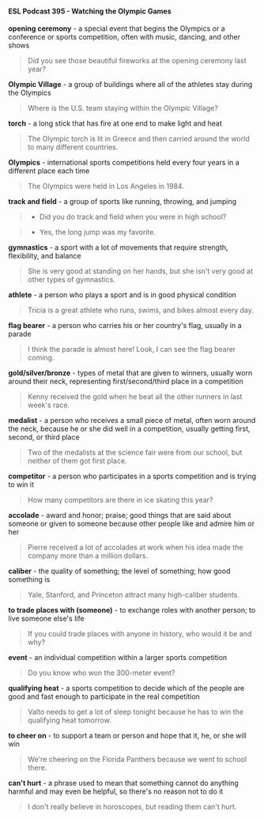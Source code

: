 #### ESL Podcast 395 - Watching the Olympic Games

**opening ceremony** - a special event that begins the Olympics or a conference
or sports competition, often with music, dancing, and other shows

> Did you see those beautiful fireworks at the opening ceremony last year?

**Olympic Village** - a group of buildings where all of the athletes stay during the
Olympics

> Where is the U.S. team staying within the Olympic Village?

**torch** - a long stick that has fire at one end to make light and heat

> The Olympic torch is lit in Greece and then carried around the world to many
different countries.

**Olympics** - international sports competitions held every four years in a different
place each time

> The Olympics were held in Los Angeles in 1984.

**track and field** - a group of sports like running, throwing, and jumping

> - Did you do track and field when you were in high school?

> - Yes, the long jump was my favorite.

**gymnastics** - a sport with a lot of movements that require strength, flexibility,
and balance

> She is very good at standing on her hands, but she isn't very good at other
types of gymnastics.

**athlete** - a person who plays a sport and is in good physical condition

> Tricia is a great athlete who runs, swims, and bikes almost every day.

**flag bearer** - a person who carries his or her country's flag, usually in a parade

> I think the parade is almost here! Look, I can see the flag bearer coming.

**gold/silver/bronze** - types of metal that are given to winners, usually worn
around their neck, representing first/second/third place in a competition

> Kenny received the gold when he beat all the other runners in last week's race.

**medalist** - a person who receives a small piece of metal, often worn around the
neck, because he or she did well in a competition, usually getting first, second, or
third place

> Two of the medalists at the science fair were from our school, but neither of
them got first place.

**competitor** - a person who participates in a sports competition and is trying to
win it

> How many competitors are there in ice skating this year?

**accolade** - award and honor; praise; good things that are said about someone
or given to someone because other people like and admire him or her

> Pierre received a lot of accolades at work when his idea made the company
more than a million dollars.

**caliber** - the quality of something; the level of something; how good something is

> Yale, Stanford, and Princeton attract many high-caliber students.

**to trade places with (someone)** - to exchange roles with another person; to live
someone else's life

> If you could trade places with anyone in history, who would it be and why?

**event** - an individual competition within a larger sports competition

> Do you know who won the 300-meter event?

**qualifying heat** - a sports competition to decide which of the people are good
and fast enough to participate in the real competition

> Valto needs to get a lot of sleep tonight because he has to win the qualifying
heat tomorrow.

**to cheer on** - to support a team or person and hope that it, he, or she will win

> We're cheering on the Florida Panthers because we went to school there.

**can't hurt** - a phrase used to mean that something cannot do anything harmful
and may even be helpful, so there's no reason not to do it

> I don't really believe in horoscopes, but reading them can't hurt.


